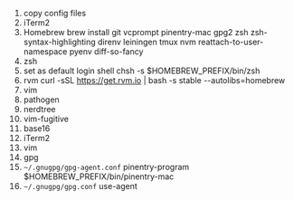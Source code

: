 1. copy config files
1. iTerm2
1. Homebrew
    brew install git vcprompt pinentry-mac gpg2 zsh zsh-syntax-highlighting direnv leiningen tmux nvm reattach-to-user-namespace pyenv diff-so-fancy
1. zsh
  1. set as default login shell
      chsh -s $HOMEBREW_PREFIX/bin/zsh
1. rvm
    curl -sSL https://get.rvm.io | bash -s stable --autolibs=homebrew
1. vim
  1. pathogen
  1. nerdtree
  1. vim-fugitive
1. base16
  1. iTerm2
  1. vim
1. gpg
  1. `~/.gnugpg/gpg-agent.conf`
      pinentry-program $HOMEBREW_PREFIX/bin/pinentry-mac
  1. `~/.gnugpg/gpg.conf`
      use-agent

